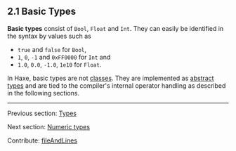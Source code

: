 ## 2.1 Basic Types

**Basic types** consist of `Bool`, `Float` and `Int`. They can easily be identified in the syntax by values such as



* `true` and `false` for `Bool`,
* `1`, `0`, `-1` and `0xFF0000` for `Int` and
* `1.0`, `0.0`, `-1.0`, `1e10` for `Float`.



In Haxe, basic types are not [classes](types-class-instance.md). They are implemented as [abstract types](types-abstract.md) and are tied to the compiler's internal operator handling as described in the following sections.

---

Previous section: [Types](types.md)

Next section: [Numeric types](types-numeric-types.md)

Contribute: [fileAndLines](https://github.com/HaxeFoundation/HaxeManual/blob/master/02-types.tex#L38-38)